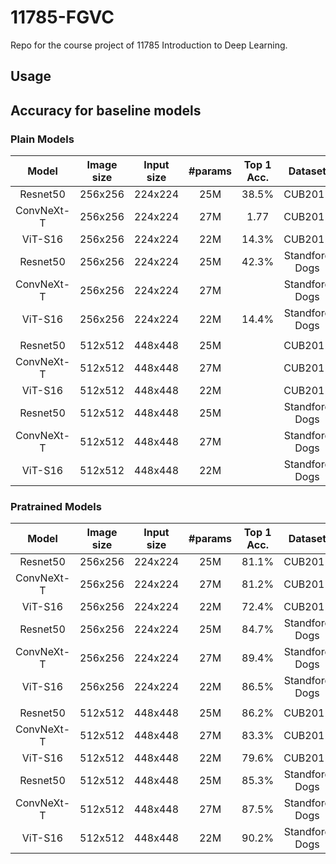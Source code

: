 # 11785-FGVC
Repo for the course project of 11785 Introduction to Deep Learning.

## Usage

## Accuracy for baseline models
### Plain Models
| Model | Image size | Input size | #params | Top 1 Acc. | Dataset | Pretrained |
|:---:|:---:|:---:|:---:| :---:|:---:|:---:|
| Resnet50 | 256x256 | 224x224 | 25M | 38.5% | CUB2011 | False |
| ConvNeXt-T | 256x256 | 224x224 | 27M | 1.77 | CUB2011 | False |
| ViT-S16 | 256x256 | 224x224 | 22M | 14.3% | CUB2011 | False |
| Resnet50 | 256x256 | 224x224 | 25M | 42.3% | Standford Dogs | False |
| ConvNeXt-T | 256x256 | 224x224 | 27M |  | Standford Dogs | False |
| ViT-S16 | 256x256 | 224x224 | 22M | 14.4% | Standford Dogs | False |
|  |  |  |  |  |  |  |
| Resnet50 | 512x512 | 448x448 | 25M |  | CUB2011 | False |
| ConvNeXt-T | 512x512 | 448x448 | 27M |  | CUB2011 | False |
| ViT-S16 | 512x512 | 448x448 | 22M |  | CUB2011 | False |
| Resnet50 | 512x512 | 448x448 | 25M |  | Standford Dogs | False |
| ConvNeXt-T | 512x512 | 448x448 | 27M |  | Standford Dogs | False |
| ViT-S16 | 512x512 | 448x448 | 22M |  | Standford Dogs | False |

### Pratrained Models
| Model | Image size | Input size | #params | Top 1 Acc. | Dataset | Pretrained |
|:---:|:---:|:---:|:---:| :---:|:---:|:---:|
| Resnet50 | 256x256 | 224x224 | 25M | 81.1% | CUB2011 | True |
| ConvNeXt-T | 256x256 | 224x224 | 27M | 81.2% | CUB2011 | True |
| ViT-S16 | 256x256 | 224x224 | 22M | 72.4% | CUB2011 | True |
| Resnet50 | 256x256 | 224x224 | 25M | 84.7% | Standford Dogs | True |
| ConvNeXt-T | 256x256 | 224x224 | 27M  | 89.4% | Standford Dogs | True |
| ViT-S16 | 256x256 | 224x224 | 22M | 86.5% | Standford Dogs | True |
|  |  |  |  |  |  |  |
| Resnet50 | 512x512 | 448x448 | 25M | 86.2% | CUB2011 | True |
| ConvNeXt-T | 512x512 | 448x448 |  27M |  83.3% | CUB2011 | True |
| ViT-S16 | 512x512 | 448x448 | 22M | 79.6% | CUB2011 | True |
| Resnet50 | 512x512 | 448x448 | 25M | 85.3% | Standford Dogs | True |
| ConvNeXt-T | 512x512 | 448x448 |  27M | 87.5% | Standford Dogs | True |
| ViT-S16 | 512x512 | 448x448 | 22M | 90.2% | Standford Dogs | True |
